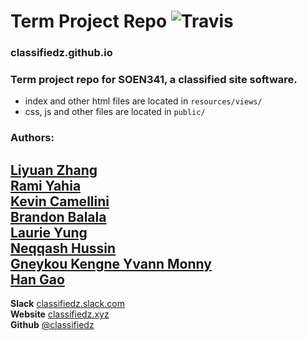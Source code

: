 # Term Project Repo ![Travis](https://travis-ci.org/classifiedz/classifiedz.github.io.svg?branch=master)
### classifiedz.github.io   
### Term project repo for SOEN341, a classified site software.  
- index and other html files are located in `resources/views/`  
- css, js and other files are located in `public/`

### Authors:    
[Liyuan Zhang](https://github.com/Swallow666)  
[Rami Yahia](https://github.com/rami186)  
[Kevin	Camellini](https://github.com/kcamcam)  
[Brandon	Balala](https://github.com/BrandonBalala)  
[Laurie Yung](https://github.com/laurie-y)  
[Neqqash	Hussin](https://github.com/neqqash)  
[Gneykou Kengne	Yvann Monny](https://github.com/monnyy)  
[Han Gao](https://github.com/HanGao2333)  
---  
**Slack**     [classifiedz.slack.com](https://classifiedz.slack.com/)    
**Website**   [classifiedz.xyz](http://www.classifiedz.xyz)  
**Github**    [@classifiedz](https://github.com/classfiedz)  
